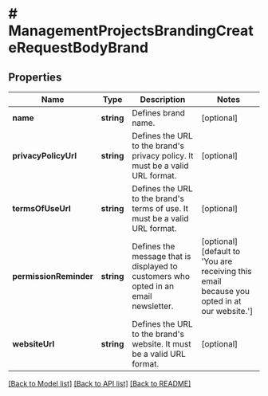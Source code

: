 # # ManagementProjectsBrandingCreateRequestBodyBrand

## Properties

Name | Type | Description | Notes
------------ | ------------- | ------------- | -------------
**name** | **string** | Defines brand name. | [optional]
**privacyPolicyUrl** | **string** | Defines the URL to the brand&#39;s privacy policy. It must be a valid URL format. | [optional]
**termsOfUseUrl** | **string** | Defines the URL to the brand&#39;s terms of use.  It must be a valid URL format. | [optional]
**permissionReminder** | **string** | Defines the message that is displayed to customers who opted in an email newsletter. | [optional] [default to 'You are receiving this email because you opted in at our website.']
**websiteUrl** | **string** | Defines the URL to the brand&#39;s website. It must be a valid URL format. | [optional]

[[Back to Model list]](../../README.md#models) [[Back to API list]](../../README.md#endpoints) [[Back to README]](../../README.md)
